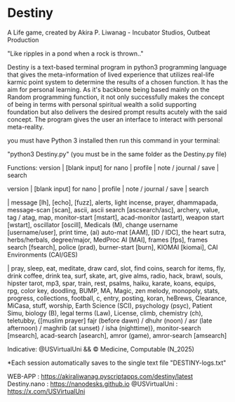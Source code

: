 # Destiny

A Life game, created by Akira P. Liwanag -  Incubator Studios, Outbeat Production

"Like ripples in a pond when a rock is thrown.."

Destiny is a text-based terminal program in python3 programming language that gives the meta-information of lived experience that utilizes real-life karmic point system to determine the results of a chosen function. It has the aim for personal learning. As it's backbone being based mainly on the Random programming function, it not only successfully makes the concept of being in terms with personal spiritual wealth a solid supporting foundation but also delivers the desired prompt results acutely with the said concept. The program gives the user an interface to interact with personal meta-reality.

you must have Python 3 installed then run this command in your terminal:

"python3 Destiny.py" (you must be in the same folder as the Destiny.py file)

Functions: 
 version | [blank input] for nano | profile | note / journal / save | search

 version | [blank input] for nano | profile | note / journal / save | search

 | message [lh], [echo], [fuzz], alerts, light incense, prayer, dhammapada, message-scan [scan], ascii, ascii search [ascsearch/asc], archery, value, tag / atag, map, monitor-start [mstart], acad-monitor (astart), weapon start [wstart], oscillator [oscill], Medicals (M), change username [username/user], print time, (ai) auto-mat [AAM], [ID / IDC], the heart sutra, herbs/herbals, degree/major, MedProc AI [MAI], frames [fps], frames search [fsearch], police (prad), burner-start [burn], KIOMAI [kiomai], CAI Environments (CAI/GES)

 | pray, sleep, eat, meditate, draw card, slot, find coins, search for items, fly, drink coffee, drink tea, surf, skate, art, give alms, radio, hack, brawl, souls, hipster tarot, mp3, spar, train, rest, psalms, haiku, karate, koans, equips, rpg, color key, doodling, BUMP, MA, Magic, zen melody, monopoly, stats, progress, collections, football, c, entry, posting, koran, heBrews, Clearance, MiCasa, stuff, worship, Earth Science (SCI), psychology (psyc), Patient Simu, biology (B), legal terms (Law), License, climb, chemistry (ch), teletubby, {[muslim prayer] fajr (before dawn) / dhuhr (noon) / asr (late afternoon) / maghrib (at sunset) / isha (nighttime)}, monitor-search [msearch], acad-search [asearch], amror (game), amror-search [amsearch]

 
Indicative: @USVirtualUni && © Medicine, Computable (N_2025)

*Each session automatically saves to the single text file "DESTINY-logs.txt"

WEB-APP : https://akiraliwanag.pyscriptapps.com/destiny/latest Destiny.nano : https://nanodesks.github.io @USVirtualUni : https://x.com/USVirtualUni
